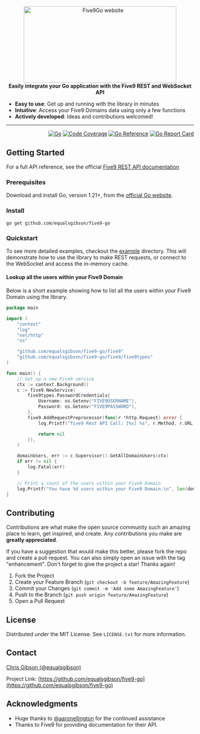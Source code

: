 <!-- markdownlint-configure-file { "MD004": { "style": "consistent" } } -->
<!-- markdownlint-disable MD033 -->

#

<p align="center">
  <picture>
    <source media="(prefers-color-scheme: dark)" srcset="https://equalsgibson.github.io/five9-go/logo-dark.png">
    <source media="(prefers-color-scheme: light)" srcset="https://equalsgibson.github.io/five9-go/logo-light.png">
    <img src="https://equalsgibson.github.io/five9-go/logo-light.png" width="410" height="205" alt="Five9Go website">
  </picture>
    <br>
    <strong>Easily integrate your Go application with the Five9 REST and WebSocket API</strong>

</p>

<!-- markdownlint-enable MD033 -->

-   **Easy to use**: Get up and running with the library in minutes
-   **Intuitive**: Access your Five9 Domains data using only a few functions
-   **Actively developed**: Ideas and contributions welcomed!

---

<div align="right">

[![Go][golang]][golang-url]
[![Code Coverage][coverage]][coverage-url]
[![Go Reference][goref]][goref-url]
[![Go Report Card][goreport]][goreport-url]

</div>

## Getting Started

For a full API reference, see the official [Five9 REST API documentation](https://webapps.five9.com/assets/files/for_customers/documentation/apis/vcc-agent+supervisor-rest-api-reference-guide.pdf)

### Prerequisites

Download and install Go, version 1.21+, from the [official Go website](https://go.dev/doc/install).

### Install

```shell
go get github.com/equalsgibson/five9-go
```

### Quickstart

To see more detailed examples, checkout the [example](/example/) directory. This will demonstrate how to use the library to make REST requests, or connect to the WebSocket and access the in-memory cache.

#### Lookup all the users within your Five9 Domain

Below is a short example showing how to list all the users within your Five9 Domain using the library.

```go
package main

import (
	"context"
	"log"
	"net/http"
	"os"

	"github.com/equalsgibson/five9-go/five9"
	"github.com/equalsgibson/five9-go/five9/five9types"
)

func main() {
	// Set up a new Five9 service
	ctx := context.Background()
	c := five9.NewService(
		five9types.PasswordCredentials{
			Username: os.Getenv("FIVE9USERNAME"),
			Password: os.Getenv("FIVE9PASSWORD"),
		},
		five9.AddRequestPreprocessor(func(r *http.Request) error {
			log.Printf("five9 Rest API Call: [%s] %s", r.Method, r.URL.String())

			return nil
		}),
	)

	domainUsers, err := c.Supervisor().GetAllDomainUsers(ctx)
	if err != nil {
		log.Fatal(err)
	}

	// Print a count of the users within your Five9 Domain
	log.Printf("You have %d users within your Five9 Domain.\n", len(domainUsers))
}
```

<!-- CONTRIBUTING -->

## Contributing

Contributions are what make the open source community such an amazing place to learn, get inspired, and create. Any contributions you make are **greatly appreciated**.

If you have a suggestion that would make this better, please fork the repo and create a pull request. You can also simply open an issue with the tag "enhancement".
Don't forget to give the project a star! Thanks again!

1. Fork the Project
2. Create your Feature Branch (`git checkout -b feature/AmazingFeature`)
3. Commit your Changes (`git commit -m 'Add some AmazingFeature'`)
4. Push to the Branch (`git push origin feature/AmazingFeature`)
5. Open a Pull Request

<!-- LICENSE -->

## License

Distributed under the MIT License. See `LICENSE.txt` for more information.

<!-- CONTACT -->

## Contact

[Chris Gibson (@equalsgibson)](https://github.com/equalsgibson)

Project Link: [https://github.com/equalsgibson/five9-go](https://github.com/equalsgibson/five9-go)

<!-- ACKNOWLEDGMENTS -->

## Acknowledgments

-   Huge thanks to [@aaronellington](https://github.com/aaronellington) for the continued assistance
-   Thanks to Five9 for providing documentation for their API.

<!-- MARKDOWN LINKS & IMAGES -->
<!-- https://www.markdownguide.org/basic-syntax/#reference-style-links -->

[golang]: https://img.shields.io/badge/v1.21-000?logo=go&logoColor=fff&labelColor=444&color=%2300ADD8
[golang-url]: https://go.dev/
[coverage]: https://img.shields.io/badge/dynamic/json?url=https%3A%2F%2Fequalsgibson.github.io%2Ffive9-go%2Fcoverage%2Fcoverage.json&query=%24.total&label=Coverage
[coverage-url]: https://equalsgibson.github.io/five9-go/coverage/coverage.html
[goaction]: https://github.com/equalsgibson/five9-go/actions/workflows/go.yml/badge.svg?branch=main
[goaction-url]: https://github.com/equalsgibson/five9-go/actions/workflows/go.yml
[goref]: https://pkg.go.dev/badge/github.com/equalsgibson/five9-go.svg
[goref-url]: https://pkg.go.dev/github.com/equalsgibson/five9-go
[goreport]: https://goreportcard.com/badge/github.com/equalsgibson/five9-go
[goreport-url]: https://goreportcard.com/report/github.com/equalsgibson/five9-go
